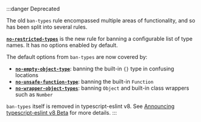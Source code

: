 :::danger Deprecated

The old `ban-types` rule encompassed multiple areas of functionality, and so has been split into several rules.

**[`no-restricted-types`](./no-restricted-types.mdx)** is the new rule for banning a configurable list of type names.
It has no options enabled by default.

The default options from `ban-types` are now covered by:

- **[`no-empty-object-type`](./no-empty-object-type.mdx)**: banning the built-in `{}` type in confusing locations
- **[`no-unsafe-function-type`](./no-unsafe-function-type.mdx)**: banning the built-in `Function`
- **[`no-wrapper-object-types`](./no-wrapper-object-types.mdx)**: banning `Object` and built-in class wrappers such as `Number`

`ban-types` itself is removed in typescript-eslint v8.
See [Announcing typescript-eslint v8 Beta](/announcing-typescript-eslint-v8-beta) for more details.
:::

<!-- This doc file has been left on purpose because `ban-types` is a well-known
rule. This exists to help direct people to the replacement rules.

Note that there is no actual way to get to this page in the normal navigation,
so end-users will only be able to get to this page from the search bar. -->
